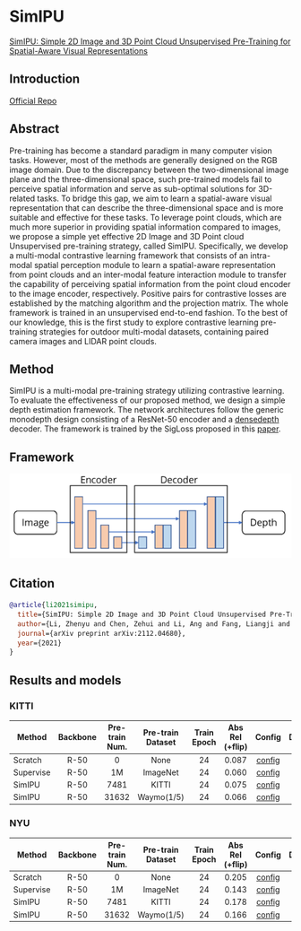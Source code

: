 # SimIPU

[SimIPU: Simple 2D Image and 3D Point Cloud Unsupervised Pre-Training
for Spatial-Aware Visual Representations](https://arxiv.org/abs/2112.04680)

## Introduction

<a href="https://github.com/zhyever/SimIPU">Official Repo</a>

## Abstract

Pre-training has become a standard paradigm in many computer vision tasks. However, most of the methods are generally designed on the RGB image domain. Due to the discrepancy between the two-dimensional image plane and the three-dimensional space, such pre-trained models fail to perceive spatial information and serve as sub-optimal solutions for 3D-related tasks. To bridge this gap, we aim to learn a spatial-aware visual representation that can describe the three-dimensional space and is more suitable and effective for these tasks. To leverage point clouds, which are much more superior in providing spatial information compared to images, we propose a simple yet effective 2D Image and 3D Point cloud Unsupervised pre-training strategy, called SimIPU. Specifically, we develop a multi-modal contrastive learning framework that consists of an intra-modal spatial perception module to learn a spatial-aware representation from point clouds and an inter-modal feature interaction module to transfer the capability of perceiving spatial information from the point cloud encoder to the image encoder, respectively. Positive pairs for contrastive losses are established by the matching algorithm and the projection matrix. The whole framework is trained in an unsupervised end-to-end fashion. To the best of our knowledge, this is the first study to explore contrastive learning pre-training strategies for outdoor multi-modal datasets, containing paired camera images and LIDAR point clouds.

## Method
SimIPU is a multi-modal pre-training strategy utilizing contrastive learning. To evaluate the effectiveness of our proposed method, we design a simple depth estimation framework. The network architectures follow the generic monodepth design consisting of a ResNet-50 encoder and a [densedepth](https://arxiv.org/abs/1812.11941) decoder. The framework is trained by the SigLoss proposed in this [paper](https://arxiv.org/abs/1411.4734).

## Framework
<div align=center><img width="550" height="150" src="resources/images/simipu-framework.png"/></div>

## Citation

```bibtex
@article{li2021simipu,
  title={SimIPU: Simple 2D Image and 3D Point Cloud Unsupervised Pre-Training for Spatial-Aware Visual Representations},
  author={Li, Zhenyu and Chen, Zehui and Li, Ang and Fang, Liangji and Jiang, Qinhong and Liu, Xianming and Jiang, Junjun and Zhou, Bolei and Zhao, Hang},
  journal={arXiv preprint arXiv:2112.04680},
  year={2021}
}
```

## Results and models

### KITTI

| Method | Backbone | Pre-train Num. | Pre-train Dataset | Train Epoch | Abs Rel (+flip) | Config | Download |
| ------ | :--------: | :--------------: | :---------: | :----: | :--------------: | :------: | :--------: |
| Scratch   |   R-50   | 0     |  None      |   24   | 0.087 |   [config](https://github.com/zhyever/Monocular-Depth-Estimation-Toolbox/blob/main/configs/simIPU/simIPU_scratch_kitti_24e.py) | [log](https://github.com/zhyever/Monocular-Depth-Estimation-Toolbox/blob/main/configs/simIPU/resources/logs/scratch_kitti_24e.txt)
| Supervise |   R-50   | 1M    |  ImageNet  |   24   | 0.060 |   [config](https://github.com/zhyever/Monocular-Depth-Estimation-Toolbox/blob/main/configs/simIPU/simIPU_supervise_imagenet_kitti_24e.py) | [log](https://github.com/zhyever/Monocular-Depth-Estimation-Toolbox/blob/main/configs/simIPU/resources/logs/supervise_imagenet_kitti_24e.txt)
| SimIPU    |   R-50   | 7481  |  KITTI     |   24   | 0.075 |   [config](https://github.com/zhyever/Monocular-Depth-Estimation-Toolbox/blob/main/configs/simIPU/simIPU_r50_kitti_kitti_24e.py) | [log](https://github.com/zhyever/Monocular-Depth-Estimation-Toolbox/blob/main/configs/simIPU/resources/logs/kitti_kitti_24e.txt)
| SimIPU    |   R-50   | 31632 |  Waymo(1/5)|   24   | 0.066 |   [config](https://github.com/zhyever/Monocular-Depth-Estimation-Toolbox/blob/main/configs/simIPU/simIPU_r50_waymo_kitti_24e.py) | [log](https://github.com/zhyever/Monocular-Depth-Estimation-Toolbox/blob/main/configs/simIPU/resources/logs/waymo_kitti_24e.txt)




### NYU

| Method | Backbone | Pre-train Num. | Pre-train Dataset | Train Epoch | Abs Rel (+flip) | Config | Download |
| ------ | :--------: | :--------------: | :---------: | :----: | :--------------: | :------: | :--------: |
| Scratch   |   R-50  | 0     |  None      |   24   | 0.205 |   [config](https://github.com/zhyever/Monocular-Depth-Estimation-Toolbox/blob/main/configs/simIPU/simIPU_scratch_nyu_24e.py)  |  [log](https://github.com/zhyever/Monocular-Depth-Estimation-Toolbox/blob/main/configs/simIPU/resources/logs/scratch_nyu_24e.txt)
| Supervise |   R-50  | 1M    |  ImageNet  |   24   | 0.143 |   [config](https://github.com/zhyever/Monocular-Depth-Estimation-Toolbox/blob/main/configs/simIPU/simIPU_r50_supervise_imagenet_nyu_24e.py)  |  [log](https://github.com/zhyever/Monocular-Depth-Estimation-Toolbox/blob/main/configs/simIPU/resources/logs/supervise_imagenet_nyu_24e.txt)
| SimIPU    |   R-50  | 7481  |  KITTI     |   24   | 0.178 |   [config](https://github.com/zhyever/Monocular-Depth-Estimation-Toolbox/blob/main/configs/simIPU/simIPU_r50_kitti_nyu_24e.py)  |  [log](https://github.com/zhyever/Monocular-Depth-Estimation-Toolbox/blob/main/configs/simIPU/resources/logs/kitti_nyu_24e.txt)
| SimIPU    |   R-50  | 31632 |  Waymo(1/5)|   24   | 0.166 |   [config](https://github.com/zhyever/Monocular-Depth-Estimation-Toolbox/blob/main/configs/simIPU/simIPU_r50_waymo_nyu_24e.py)  |  [log](https://github.com/zhyever/Monocular-Depth-Estimation-Toolbox/blob/main/configs/simIPU/resources/logs/waymo_nyu_24e.txt)



